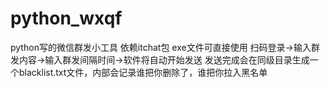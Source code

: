 # python_wxqf
python写的微信群发小工具
依赖itchat包
exe文件可直接使用
扫码登录->输入群发内容->输入群发间隔时间->软件将自动开始发送
发送完成会在同级目录生成一个blacklist.txt文件，内部会记录谁把你删除了，谁把你拉入黑名单
